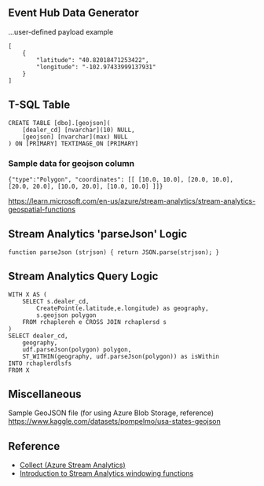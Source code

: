 ## Event Hub Data Generator
...user-defined payload example

```
[
    {
        "latitude": "40.82018471253422",
        "longitude": "-102.97433999137931"
    }
]
```

## T-SQL Table
```
CREATE TABLE [dbo].[geojson](
	[dealer_cd] [nvarchar](10) NULL,
	[geojson] [nvarchar](max) NULL
) ON [PRIMARY] TEXTIMAGE_ON [PRIMARY]
```

### Sample data for geojson column
```
{"type":"Polygon", "coordinates": [[ [10.0, 10.0], [20.0, 10.0], [20.0, 20.0], [10.0, 20.0], [10.0, 10.0] ]]}
```

https://learn.microsoft.com/en-us/azure/stream-analytics/stream-analytics-geospatial-functions

## Stream Analytics 'parseJson' Logic
```
function parseJson (strjson) { return JSON.parse(strjson); }
```

## Stream Analytics Query Logic
```
WITH X AS (
    SELECT s.dealer_cd,
        CreatePoint(e.latitude,e.longitude) as geography,
        s.geojson polygon
    FROM rchaplereh e CROSS JOIN rchaplersd s
)
SELECT dealer_cd,
    geography,
    udf.parseJson(polygon) polygon,
    ST_WITHIN(geography, udf.parseJson(polygon)) as isWithin
INTO rchaplerdlsfs
FROM X
```

## Miscellaneous
Sample GeoJSON file (for using Azure Blob Storage, reference)
https://www.kaggle.com/datasets/pompelmo/usa-states-geojson

## Reference

* [Collect (Azure Stream Analytics)](https://learn.microsoft.com/en-us/stream-analytics-query/collect-azure-stream-analytics)
* [Introduction to Stream Analytics windowing functions](https://learn.microsoft.com/en-us/azure/stream-analytics/stream-analytics-window-functions)
